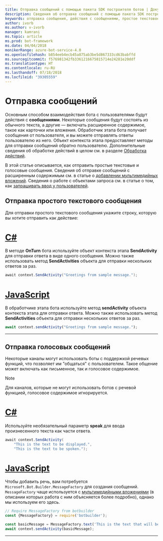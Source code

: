 ```yaml
---
title: Отправка сообщений с помощью пакета SDK построителя ботов | Документы Майкрософт
description: Сведения об отправке сообщений с помощью пакета SDK построителя ботов.
keywords: отправка сообщения, действия с сообщениями, простое текстовое сообщение, речь, голосовое сообщение
author: ivorb
ms.author: v-ivorb
manager: kamrani
ms.topic: article
ms.prod: bot-framework
ms.date: 04/04/2018
monikerRange: azure-bot-service-4.0
ms.openlocfilehash: b854eeb4ecb45a875ab3be5d867333cd63babffd
ms.sourcegitcommit: f576981342fb3361216675815714e24281e20ddf
ms.translationtype: HT
ms.contentlocale: ru-RU
ms.lasthandoff: 07/18/2018
ms.locfileid: "39305559"
---
```

# <a name="sending-messages"></a>Отправка сообщений

Основным способом взаимодействия бота с пользователями будут действия с **сообщениями**. Некоторые сообщения будут состоять из обычного текста, а другие — включать расширенное содержимое, такое как карточки или вложения. Обработчик этапа бота получает сообщения от пользователя, и вы можете отправлять ответы пользователю из него. Объект контекста этапа предоставляет методы для отправки сообщений обратно пользователю. Дополнительные сведения об обработке действий в целом см. в разделе [Обработка действий](bot-builder-concept-activity-processing.md).

В этой статье описывается, как отправить простые текстовые и голосовые сообщения. Сведения об отправке сообщений с расширенным содержимым см. в статье о [добавлении мультимедийных вложений](bot-builder-howto-add-media-attachments.md). Сведения о работе с объектами запроса см. в статье о том, как [запрашивать ввод у пользователей](bot-builder-prompts.md).

## <a name="send-a-simple-text-message"></a>Отправка простого текстового сообщения

Для отправки простого текстового сообщения укажите строку, которую вы хотите отправить как действие:

# <a name="ctabcsharp"></a>[C#](#tab/csharp)

В методе **OnTurn** бота используйте объект контекста этапа **SendActivity** для отправки ответа в виде одного сообщения. Можно также использовать метод **SendActivities** объекта для отправки нескольких ответов за раз.

```cs
await context.SendActivity("Greetings from sample message.");
```

# <a name="javascripttabjavascript"></a>[JavaScript](#tab/javascript)

В обработчике этапа бота используйте метод **sendActivity** объекта контекста этапа для отправки ответа. Можно также использовать метод **SendActivities** объекта для отправки нескольких ответов за раз.

```javascript
await context.sendActivity("Greetings from sample message.");
```

---

## <a name="send-a-spoken-message"></a>Отправка голосовых сообщений

Некоторые каналы могут использовать боты с поддержкой речевых функций, что позволяет им "общаться" с пользователем. Такое общение может включать как письменное, так и голосовое содержимое.

> [!NOTE]
> Для каналов, которые не могут использовать ботов с речевой функцией, голосовое содержимое игнорируется.

# <a name="ctabcsharp"></a>[C#](#tab/csharp)

Используйте необязательный параметр **speak** для ввода произнесенного текста как части ответа.

```cs
await context.SendActivity(
    "This is the text to be displayed.",
    "This is the text to be spoken.");
```

# <a name="javascripttabjavascript"></a>[JavaScript](#tab/javascript)

Чтобы добавить речь, вам потребуется `Microsoft.Bot.Builder.MessageFactory` для создания сообщений. `MessageFactory` чаще используется с [мультимедийными вложениями](bot-builder-howto-add-media-attachments.md) (в описании которых работа с ним объясняется более подробно), однако мы используем его здесь.

```javascript
// Require MessageFactory from botbuilder
const {MessageFactory} = require('botbuilder');

const basicMessage = MessageFactory.text('This is the text that will be displayed.', 'This is the text that will be spoken.');
await context.sendActivity(basicMessage);
```

---
